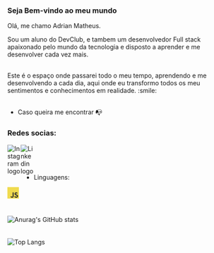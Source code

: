 ### Seja Bem-vindo ao meu mundo
 Olá, me chamo Adrian Matheus.
<br>

 Sou um aluno do DevClub, e tambem um desenvolvedor Full stack apaixonado pelo mundo da tecnologia e disposto a aprender e me desenvolver cada vez mais.

<br>
 Este é o espaço onde passarei todo o meu tempo, aprendendo e me desenvolvendo a cada dia, aqui onde eu transformo todos os meu sentimentos e conhecimentos em realidade. :smile:
<br>
<br>

- Caso queira me encontrar :mailbox_with_no_mail:
### Redes socias:



<p>
<a href="https://www.instagram.com/_adrian.mth/"> <img align="left" width="30px" src="https://cdn.jsdelivr.net/npm/simple-icons@3.13.0/icons/instagram.svg" alt="Instagram logo" />
</a>
<a href="https://www.linkedin.com/in/adrian-matheus/"> <img align="left" width="30px" src="https://cdn.jsdelivr.net/npm/simple-icons@3.13.0/icons/linkedin.svg" alt="Linkedin logo" />
</a>
</p>
<br>
<br>
<br>
<p align="left">

 - Linguagens:
</p><img align="left" alt="JavaScript" width="26px" src="https://raw.githubusercontent.com/github/explore/80688e429a7d4ef2fca1e82350fe8e3517d3494d/topics/javascript/javascript.png" />
<br>

<br>

<br>

![Anurag's GitHub stats](https://github-readme-stats.vercel.app/api?username=AdrianPGM&show_icons=true&theme=transparent)
 <br>
 <br>
 <br>
 ![Top Langs](https://github-readme-stats.vercel.app/api/top-langs/?username=AdrianPGM&layout=compact)





<!--
**AdrianPGM/AdrianPGM** is a ✨ _special_ ✨ repository because its `README.md` (this file) appears on your GitHub profile.

Here are some ideas to get you started:

- 🔭 I’m currently working on ...
- 🌱 I’m currently learning ...
- 👯 I’m looking to collaborate on ...
- 🤔 I’m looking for help with ...
- 💬 Ask me about ...
- 📫 How to reach me: ...
- 😄 Pronouns: ...
- ⚡ Fun fact: ...
-->
